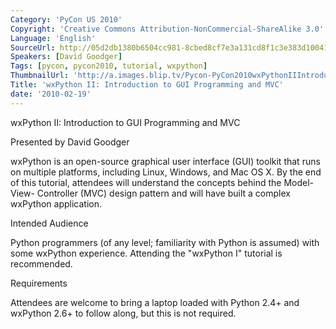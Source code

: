 ```yaml
---
Category: 'PyCon US 2010'
Copyright: 'Creative Commons Attribution-NonCommercial-ShareAlike 3.0'
Language: 'English'
SourceUrl: http://05d2db1380b6504cc981-8cbed8cf7e3a131cd8f1c3e383d10041.r93.cf2.rackcdn.com/pycon-us-2010/288_wxpython-ii-introduction-to-gui-programming-and-mvc.ogv
Speakers: [David Goodger]
Tags: [pycon, pycon2010, tutorial, wxpython]
ThumbnailUrl: 'http://a.images.blip.tv/Pycon-PyCon2010wxPythonIIIntroductionToGUIProgrammingAndMVC717.png'
Title: 'wxPython II: Introduction to GUI Programming and MVC'
date: '2010-02-19'
---
```

wxPython II: Introduction to GUI Programming and MVC

Presented by David Goodger

wxPython is an open-source graphical user interface (GUI) toolkit that runs on
multiple platforms, including Linux, Windows, and Mac OS X. By the end of this
tutorial, attendees will understand the concepts behind the Model-View-
Controller (MVC) design pattern and will have built a complex wxPython
application.

Intended Audience

Python programmers (of any level; familiarity with Python is assumed) with
some wxPython experience. Attending the "wxPython I" tutorial is recommended.

Requirements

Attendees are welcome to bring a laptop loaded with Python 2.4+ and wxPython
2.6+ to follow along, but this is not required.
